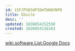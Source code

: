 ```yaml
---
id: i5FJPS83dPIDmTbN8VNP0
title: GSuite
desc: ''
updated: 1636854152550
created: 1636854126163
---
```


[wiki.software.List.Google Docs](Google%20Docs.md)
